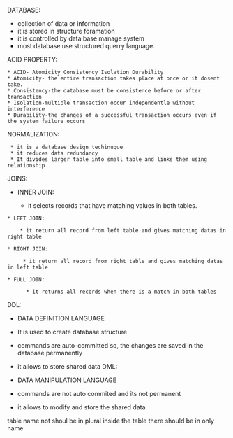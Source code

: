 DATABASE:

  * collection of data or information
  * it is stored in structure foramation
  * it is controlled by data base manage system
  * most database use structured querry language.

ACID PROPERTY:
    
    * ACID- Atomicity Consistency Isolation Durability
    * Atomicity- the entire transaction takes place at once or it dosent take.
    * Consistency-the database must be consistence before or after transaction
    * Isolation-multiple transaction occur independentle without interference
    * Durability-the changes of a successful transaction occurs even if the system failure occurs

NORMALIZATION:

     * it is a database design techinuque
     * it reduces data redundancy
     * It divides larger table into small table and links them using relationship

JOINS:

   * INNER JOIN:

       * it selects records that have matching values in both tables.

    * LEFT JOIN:

        * it return all record from left table and gives matching datas in right table
    
    * RIGHT JOIN:
         
         * it return all record from right table and gives matching datas in left table

    * FULL JOIN:

          * it returns all records when there is a match in both tables


DDL:

  * DATA DEFINITION LANGUAGE
  * It is used to create database structure
  * commands are auto-committed so, the changes are saved in the database permanently
  * it allows to store shared data
DML:

  * DATA MANIPULATION LANGUAGE
  * commands are not auto commited and its not permanent
  * it allows to modify and store the shared data



  table name not shoul be in plural
inside the table there should be in only name
